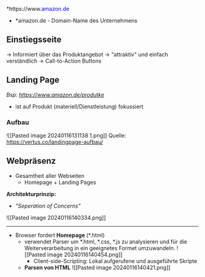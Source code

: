 *https://www.<font style="color:blue">amazon.de</font>

- *amazon.de - Domain-Name des Unternehmens

## Einstiegsseite

$\rightarrow$ Informiert über das Produktangebot
$\rightarrow$ "attraktiv" und einfach verständlich
$\rightarrow$ Call-to-Action Buttons

## Landing Page
 
*Bsp:* *https://www.amazon.de/produtke* 

- ist auf Produkt (materiell/Dienstleistung) fokussiert

### Aufbau

![[Pasted image 20240116131138 1.png]]
Quelle: https://vertus.co/landingpage-aufbau/

## Webpräsenz

- Gesamtheit aller Webseiten
	- Homepage + Landing Pages

**Architekturprinzip:**
- *"Seperation of Concerns"*

![[Pasted image 20240116140334.png]]

---
- Browser fordert **Homepage** (\*.html)
	- verwendet Parser um \*.html, \*.css, \*.js zu analysieren und für die Weiterverarbeitung in ein geeignetes Formet umzuwandeln.
	![[Pasted image 20240116140454.png]]
		- Client-side-Scripting: Lokal aufgerufene und ausgeführte Skripte
	- **Parsen von HTML**
	![[Pasted image 20240116140421.png]]
